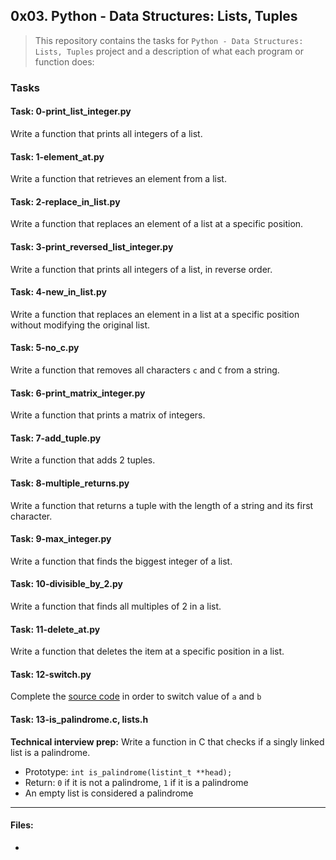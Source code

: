 ## 0x03. Python - Data Structures: Lists, Tuples

> This repository contains the tasks for `Python - Data Structures: Lists, Tuples` project and a description of what each program or function does:

### Tasks

#### Task: 0-print_list_integer.py
Write a function that prints all integers of a list.

#### Task: 1-element_at.py
Write a function that retrieves an element from a list.

#### Task: 2-replace_in_list.py
Write a function that replaces an element of a list at a specific position.

#### Task: 3-print_reversed_list_integer.py
Write a function that prints all integers of a list, in reverse order.

#### Task: 4-new_in_list.py
Write a function that replaces an element in a list at a specific position without modifying the original list. 

#### Task: 5-no_c.py
Write a function that removes all characters `c` and `C` from a string.

#### Task: 6-print_matrix_integer.py
Write a function that prints a matrix of integers.

#### Task: 7-add_tuple.py
Write a function that adds 2 tuples.

#### Task: 8-multiple_returns.py
Write a function that returns a tuple with the length of a string and its first character.

#### Task: 9-max_integer.py
Write a function that finds the biggest integer of a list.

#### Task: 10-divisible_by_2.py
Write a function that finds all multiples of 2 in a list.

#### Task: 11-delete_at.py
Write a function that deletes the item at a specific position in a list.

#### Task: 12-switch.py
Complete the [source code](https://alx-intranet.hbtn.io/rltoken/Iwhtw8ZaGLN7TIzodKGnYA) in order to switch value of `a` and `b`

#### Task: 13-is_palindrome.c, lists.h
**Technical interview prep:** 
Write a function in C that checks if a singly linked list is a palindrome.
* Prototype: `int is_palindrome(listint_t **head);`
* Return: `0` if it is not a palindrome, `1` if it is a palindrome
* An empty list is considered a palindrome



___

#### Files:

* []()


